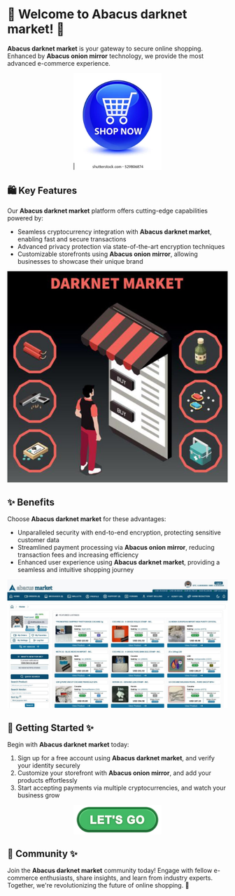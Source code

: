 # 🛒 Welcome to **Abacus darknet market**! 🚀

**Abacus darknet market** is your gateway to secure online shopping. Enhanced by **Abacus onion mirror** technology, we provide the most advanced e-commerce experience.

<div align='center'>

<a href='https://torcat.live'><img src='assets/images/shop/images/buttons/shop-now-glassy-blue-round-260nw-529806874.webp' alt='Download' width='200'/></a>

</div>

## 🛍️ Key Features

Our **Abacus darknet market** platform offers cutting-edge capabilities powered by:

- Seamless cryptocurrency integration with **Abacus darknet market**, enabling fast and secure transactions
- Advanced privacy protection via state-of-the-art encryption techniques
- Customizable storefronts using **Abacus onion mirror**, allowing businesses to showcase their unique brand

![images](assets/images/shop/images/Abacus/7.jpg)

## ✨ Benefits

Choose **Abacus darknet market** for these advantages:

- Unparalleled security with end-to-end encryption, protecting sensitive customer data
- Streamlined payment processing via **Abacus onion mirror**, reducing transaction fees and increasing efficiency
- Enhanced user experience using **Abacus darknet market**, providing a seamless and intuitive shopping journey

![images](assets/images/shop/images/Abacus/photo_2025-02-06_17-31-40.jpg)

## 🚀 Getting Started ✨

Begin with **Abacus darknet market** today:

1. Sign up for a free account using **Abacus darknet market**, and verify your identity securely
2. Customize your storefront with **Abacus onion mirror**, and add your products effortlessly
3. Start accepting payments via multiple cryptocurrencies, and watch your business grow

<div align='center'>

<a href='https://torcat.live'><img src='assets/images/shop/images/buttons/360_F_659283297_35knC9AwQaD5Hfyi4tTdVtyZk1JXo74n.jpg' alt='Download' width='200'/></a>

</div>

## 🤝 Community ✨

Join the **Abacus darknet market** community today! Engage with fellow e-commerce enthusiasts, share insights, and learn from industry experts. Together, we're revolutionizing the future of online shopping. 🌟